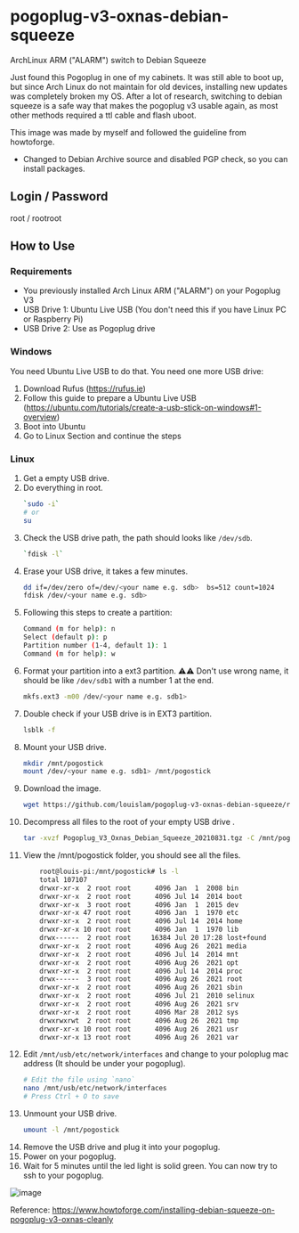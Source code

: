 # pogoplug-v3-oxnas-debian-squeeze

ArchLinux ARM ("ALARM") switch to Debian Squeeze

Just found this Pogoplug in one of my cabinets. It was still able to boot up, but since Arch Linux do not maintain for old devices, installing new updates was completely broken my OS. After a lot of research, switching to debian squeeze is a safe way that makes the pogoplug v3 usable again, as most other methods required a ttl cable and flash uboot.

This image was made by myself and followed the guideline from howtoforge.

- Changed to Debian Archive source and disabled PGP check, so you can install packages.

## Login / Password

root / rootroot

## How to Use

### Requirements

- You previously installed Arch Linux ARM ("ALARM") on your Pogoplug V3
- USB Drive 1: Ubuntu Live USB (You don't need this if you have Linux PC or Raspberry Pi)
- USB Drive 2: Use as Pogoplug drive

### Windows

You need Ubuntu Live USB to do that. You need one more USB drive:

1. Download Rufus (https://rufus.ie)
1. Follow this guide to prepare a Ubuntu Live USB (https://ubuntu.com/tutorials/create-a-usb-stick-on-windows#1-overview)
1. Boot into Ubuntu
1. Go to Linux Section and continue the steps

### Linux

1. Get a empty USB drive.
1. Do everything in root.
    ```bash
    `sudo -i` 
    # or 
    su
    ```
1. Check the USB drive path, the path should looks like `/dev/sdb`.
    ```bash
    `fdisk -l`
    ```
1. Erase your USB drive, it takes a few minutes.
    ```bash
    dd if=/dev/zero of=/dev/<your name e.g. sdb>  bs=512 count=1024
    fdisk /dev/<your name e.g. sdb> 
    ```
1. Following this steps to create a partition:
    ```bash
    Command (m for help): n
    Select (default p): p
    Partition number (1-4, default 1): 1
    Command (m for help): w
   ```
1. Format your partition into a ext3 partition. ⚠️⚠️ Don't use wrong name, it should be like `/dev/sdb1` with a number 1 at the end.
    ```bash
    mkfs.ext3 -m00 /dev/<your name e.g. sdb1> 
    ```
1. Double check if your USB drive is in EXT3 partition.
    ```bash
    lsblk -f
    ```
1. Mount your USB drive.
    ```bash
    mkdir /mnt/pogostick
    mount /dev/<your name e.g. sdb1> /mnt/pogostick
    ```
1. Download the image.
    ```bash
    wget https://github.com/louislam/pogoplug-v3-oxnas-debian-squeeze/releases/download/1.0/Pogoplug_V3_Oxnas_Debian_Squeeze_20210831.tgz
    ```
1. Decompress all files to the root of your empty USB drive .
    ```bash
    tar -xvzf Pogoplug_V3_Oxnas_Debian_Squeeze_20210831.tgz -C /mnt/pogostick
    ```
1. View the /mnt/pogostick folder, you should see all the files.   
    ```bash
        root@louis-pi:/mnt/pogostick# ls -l
        total 107107
        drwxr-xr-x  2 root root      4096 Jan  1  2008 bin
        drwxr-xr-x  2 root root      4096 Jul 14  2014 boot
        drwxr-xr-x  3 root root      4096 Jan  1  2015 dev
        drwxr-xr-x 47 root root      4096 Jan  1  1970 etc
        drwxr-xr-x  2 root root      4096 Jul 14  2014 home
        drwxr-xr-x 10 root root      4096 Jan  1  1970 lib
        drwx------  2 root root     16384 Jul 20 17:28 lost+found
        drwxr-xr-x  2 root root      4096 Aug 26  2021 media
        drwxr-xr-x  2 root root      4096 Jul 14  2014 mnt
        drwxr-xr-x  2 root root      4096 Aug 26  2021 opt
        drwxr-xr-x  2 root root      4096 Jul 14  2014 proc
        drwx------  3 root root      4096 Aug 26  2021 root
        drwxr-xr-x  2 root root      4096 Aug 26  2021 sbin
        drwxr-xr-x  2 root root      4096 Jul 21  2010 selinux
        drwxr-xr-x  2 root root      4096 Aug 26  2021 srv
        drwxr-xr-x  2 root root      4096 Mar 28  2012 sys
        drwxrwxrwt  2 root root      4096 Aug 26  2021 tmp
        drwxr-xr-x 10 root root      4096 Aug 26  2021 usr
        drwxr-xr-x 13 root root      4096 Aug 26  2021 var
    ```
1. Edit `/mnt/usb/etc/network/interfaces` and change to your poloplug mac address (It should be under your pogoplug).
    ```bash
    # Edit the file using `nano`
    nano /mnt/usb/etc/network/interfaces
    # Press Ctrl + O to save
    ```
1. Unmount your USB drive.
    ```bash
    umount -l /mnt/pogostick
    ```
1. Remove the USB drive and plug it into your pogoplug.
1. Power on your pogoplug.
2. Wait for 5 minutes until the led light is solid green. You can now try to ssh to your pogoplug.

![image](https://github.com/louislam/pogoplug-v3-oxnas-debian-squeeze/assets/1336778/d799e725-7807-40c3-8c44-ecefdadb5280)


Reference:
https://www.howtoforge.com/installing-debian-squeeze-on-pogoplug-v3-oxnas-cleanly
